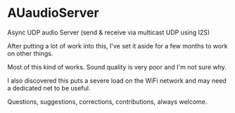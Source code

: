 # AUaudioServer
Async UDP audio Server (send &amp; receive via multicast UDP using I2S)

After putting a lot of work into this, I've set it aside for a few months to work on other things.

Most of this kind of works. Sound quality is very poor and I'm not sure why.

I also discovered this puts a severe load on the WiFi network and may need a dedicated net to be useful.

Questions, suggestions, corrections, contributions, always welcome.
